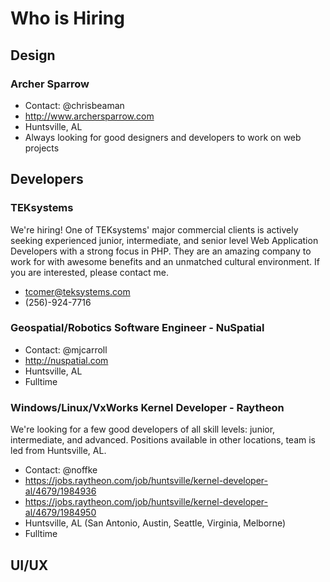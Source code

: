 # Who is Hiring

## Design

### Archer Sparrow
- Contact: @chrisbeaman
- http://www.archersparrow.com
- Huntsville, AL
- Always looking for good designers and developers to work on web projects

## Developers

### TEKsystems
We're hiring! One of TEKsystems' major commercial clients is actively seeking experienced junior, intermediate, and senior level Web Application Developers with a strong focus in PHP. They are an amazing company to work for with awesome benefits and an unmatched cultural environment. If you are interested, please contact me.

- tcomer@teksystems.com
- (256)-924-7716

### Geospatial/Robotics Software Engineer - NuSpatial
- Contact: @mjcarroll
- http://nuspatial.com
- Huntsville, AL
- Fulltime

### Windows/Linux/VxWorks Kernel Developer - Raytheon
We're looking for a few good developers of all skill levels: junior, intermediate, and advanced. Positions available in other locations, team is led from Huntsville, AL. 
- Contact: @noffke
- https://jobs.raytheon.com/job/huntsville/kernel-developer-al/4679/1984936
- https://jobs.raytheon.com/job/huntsville/kernel-developer-al/4679/1984950
- Huntsville, AL (San Antonio, Austin, Seattle, Virginia, Melborne)
- Fulltime

## UI/UX
